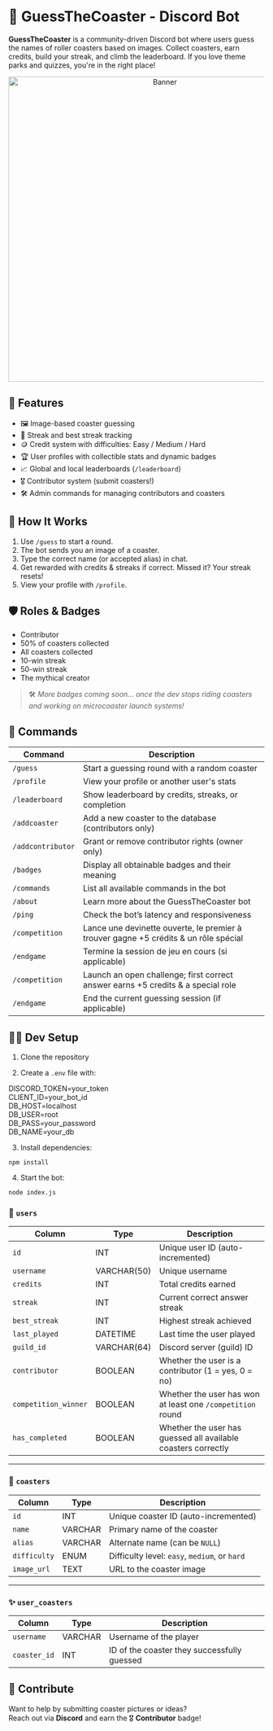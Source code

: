 # 🎢 GuessTheCoaster - Discord Bot

**GuessTheCoaster** is a community-driven Discord bot where users guess the names of roller coasters based on images. Collect coasters, earn credits, build your streak, and climb the leaderboard. If you love theme parks and quizzes, you're in the right place!

<p align="center">
  <img src="https://media.discordapp.net/attachments/1367776168673280090/1368255110999965887/fast-speed-park-ride-roller-coaster-black-silhouette_80590-14242.png?ex=68178e5f&is=68163cdf&hm=d3636066fffa888bbeff1512a7671ccee72ae54c7bc15e19d7a180788756f172&=&format=webp&quality=lossless" alt="Banner" width="600"/>
</p>

## 🚀 Features

- 🖼️ Image-based coaster guessing
- 🧠 Streak and best streak tracking
- 🪙 Credit system with difficulties: Easy / Medium / Hard
- 🏆 User profiles with collectible stats and dynamic badges
- 📈 Global and local leaderboards (`/leaderboard`)
- 🎖️ Contributor system (submit coasters!)
- 🛠️ Admin commands for managing contributors and coasters

## 📸 How It Works

1. Use `/guess` to start a round.
2. The bot sends you an image of a coaster.
3. Type the correct name (or accepted alias) in chat.
4. Get rewarded with credits & streaks if correct. Missed it? Your streak resets!
5. View your profile with `/profile`.

## 🛡️ Roles & Badges

- Contributor  
- 50% of coasters collected  
- All coasters collected  
- 10-win streak  
- 50-win streak  
- The mythical creator

> 🛠️ *More badges coming soon... once the dev stops riding coasters and working on microcoaster launch systems!*

## 🔧 Commands

| Command            | Description                                                    |
|--------------------|----------------------------------------------------------------|
| `/guess`           | Start a guessing round with a random coaster                   |
| `/profile`         | View your profile or another user's stats                      |
| `/leaderboard`     | Show leaderboard by credits, streaks, or completion            |
| `/addcoaster`      | Add a new coaster to the database (contributors only)          |
| `/addcontributor`  | Grant or remove contributor rights (owner only)                |
| `/badges`          | Display all obtainable badges and their meaning                |
| `/commands`        | List all available commands in the bot                         |
| `/about`           | Learn more about the GuessTheCoaster bot                       |
| `/ping`            | Check the bot’s latency and responsiveness                     |
| `/competition`    | Lance une devinette ouverte, le premier à trouver gagne +5 crédits & un rôle spécial |
| `/endgame`        | Termine la session de jeu en cours (si applicable)                                   |
| `/competition`    | Launch an open challenge; first correct answer earns +5 credits & a special role |
| `/endgame`        | End the current guessing session (if applicable)                                 |

## 🧑‍💻 Dev Setup

1. Clone the repository

2. Create a `.env` file with:

DISCORD_TOKEN=your_token  
CLIENT_ID=your_bot_id  
DB_HOST=localhost  
DB_USER=root  
DB_PASS=your_password  
DB_NAME=your_db

3. Install dependencies:

`npm install`

4. Start the bot:

`node index.js`

### 📄 `users`

| Column               | Type        | Description                                                   |
| -------------------- | ----------- | ------------------------------------------------------------- |
| `id`                 | INT         | Unique user ID (auto-incremented)                             |
| `username`           | VARCHAR(50) | Unique username                                               |
| `credits`            | INT         | Total credits earned                                          |
| `streak`             | INT         | Current correct answer streak                                 |
| `best_streak`        | INT         | Highest streak achieved                                       |
| `last_played`        | DATETIME    | Last time the user played                                     |
| `guild_id`           | VARCHAR(64) | Discord server (guild) ID                                     |
| `contributor`        | BOOLEAN     | Whether the user is a contributor (1 = yes, 0 = no)           |
| `competition_winner` | BOOLEAN     | Whether the user has won at least one `/competition` round    |
| `has_completed`      | BOOLEAN     | Whether the user has guessed all available coasters correctly |


---

### 🎢 `coasters`

| Column       | Type    | Description                                   |
| ------------ | ------- | --------------------------------------------- |
| `id`         | INT     | Unique coaster ID (auto-incremented)          |
| `name`       | VARCHAR | Primary name of the coaster                   |
| `alias`      | VARCHAR | Alternate name (can be `NULL`)                |
| `difficulty` | ENUM    | Difficulty level: `easy`, `medium`, or `hard` |
| `image_url`  | TEXT    | URL to the coaster image                      |

---

### ✨ `user_coasters`

| Column       | Type    | Description                                 |
| ------------ | ------- | ------------------------------------------- |
| `username`   | VARCHAR | Username of the player                      |
| `coaster_id` | INT     | ID of the coaster they successfully guessed |

## 🤝 Contribute

Want to help by submitting coaster pictures or ideas?  
Reach out via **Discord** and earn the 🎖️ **Contributor** badge!


